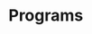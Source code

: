 # Programs



















































































































































































